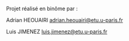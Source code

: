Projet réalisé en binôme par :

Adrian HEOUAIRI <adrian.heouairi@etu.u-paris.fr>

Luis JIMENEZ <luis.jimenez@etu.u-paris.fr>